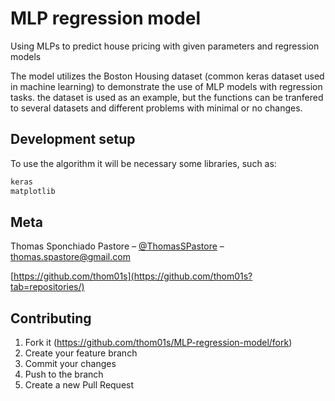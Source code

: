 # MLP regression model
 Using MLPs to predict house pricing with given parameters and regression models

 The model utilizes the Boston Housing dataset (common keras dataset used in machine learning) to demonstrate the use of MLP models with regression tasks. the dataset is used as an example, but the functions can be tranfered to several datasets and different problems with minimal or no changes.

## Development setup

 To use the algorithm it will be necessary some libraries, such as:

```sh
keras
matplotlib
```

## Meta

Thomas Sponchiado Pastore – [@ThomasSPastore](https://twitter.com/ThomasSPastore) – thomas.spastore@gmail.com

[https://github.com/thom01s](https://github.com/thom01s?tab=repositories/)

## Contributing

1. Fork it (<https://github.com/thom01s/MLP-regression-model/fork>)
2. Create your feature branch
3. Commit your changes
4. Push to the branch
5. Create a new Pull Request

<!-- Markdown link & img dfn's -->
[npm-image]: https://img.shields.io/npm/v/datadog-metrics.svg?style=flat-square
[npm-url]: https://npmjs.org/package/datadog-metrics
[npm-downloads]: https://img.shields.io/npm/dm/datadog-metrics.svg?style=flat-square
[travis-image]: https://img.shields.io/travis/dbader/node-datadog-metrics/master.svg?style=flat-square
[travis-url]: https://travis-ci.org/dbader/node-datadog-metrics
[wiki]: https://github.com/yourname/yourproject/wiki
